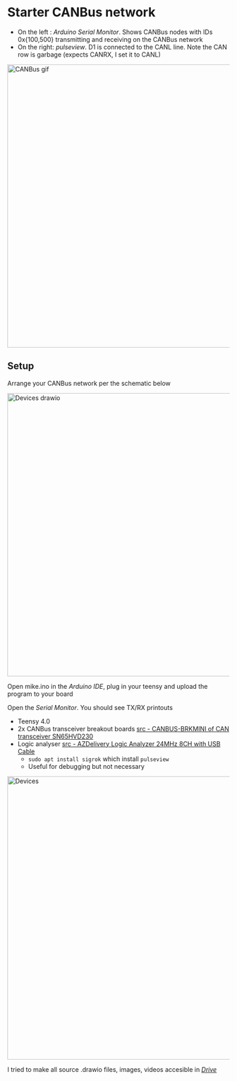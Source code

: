 # Starter CANBus network
* On the left : _Arduino Serial Monitor_. Shows CANBus nodes with IDs 0x{100,500} transmitting and receiving on the CANBus network
* On the right: _pulseview_. D1 is connected to the CANL line. Note the CAN row is garbage (expects CANRX, I set it to CANL)

<img src="https://user-images.githubusercontent.com/11367325/116731921-57614080-a9b8-11eb-9808-dafb58018f95.gif" alt="CANBus gif" width="640"/>

## Setup

Arrange your CANBus network per the schematic below

<img src="https://user-images.githubusercontent.com/11367325/116735135-1ec36600-a9bc-11eb-9a2d-f38ecac2b1d4.png" alt="Devices drawio" width="640"/>

Open mike.ino in the _Arduino IDE_, plug in your teensy and upload the program to your board

Open the _Serial Monitor_. You should see TX/RX printouts

* Teensy 4.0
* 2x CANBus transceiver breakout boards [src -  CANBUS-BRKMINI of CAN transceiver SN65HVD230](https://copperhilltech.com/can-bus-mini-breakout-board/)
* Logic analyser [src - AZDelivery Logic Analyzer 24MHz 8CH with USB Cable](https://www.amazon.ca/AZDelivery-%E2%AD%90%E2%AD%90%E2%AD%90%E2%AD%90%E2%AD%90-Logic-Analyzer-24MHz/dp/B07F8C1PMQ/ref=sr_1_10?dchild=1&keywords=logic+analyzer&qid=1619794302&sr=8-10)
  * `sudo apt install sigrok` which install `pulseview`
  * Useful for debugging but not necessary

<img src="https://user-images.githubusercontent.com/11367325/116730943-1b79ab80-a9b7-11eb-952c-117d68bf394b.jpg" alt="Devices" width="640"/>

I tried to make all source .drawio files, images, videos accesible in [_Drive_](https://drive.google.com/drive/folders/1yV4G9WH04ELTwpJJdDj5AyTUAZnZolfz?usp=sharing)